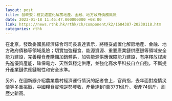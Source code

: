 ```yaml
---
layout: post
title: 發改委：穩妥處置化解房地產、金融、地方政府債務風險
date: 2023-01-18 11:46:47.000000000 +08:00
link: https://news.rthk.hk/rthk/ch/component/k2/1684387-20230118.htm
categories: rthk
---
```


在北京，發改委國民經濟綜合司司長袁達表示，將穩妥處置化解房地產、金融、地方政府債務等領域風險；切實加強糧食、能源資源、重要產業鏈供應鏈等領域安全能力建設，完善糧食產購儲加銷體系，加強能源供應保障能力建設，有序釋放煤炭先進優質產能，確保電力、天然氣穩定供應，並強化高水平科技自立自強，不斷提升產業鏈供應鏈韌性和安全水準。

另外，在國新辦介紹農業農村經濟運行情況的記者會上，官員指，去年面對疫情災情等多重挑戰，中國糧食實現逆勢豐收，產量達到1萬3731億斤、增產74億斤，創歷史新高。
